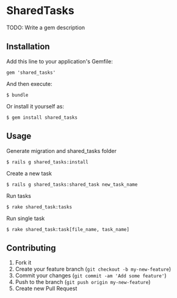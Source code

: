 # SharedTasks

TODO: Write a gem description

## Installation

Add this line to your application's Gemfile:

    gem 'shared_tasks'

And then execute:

    $ bundle

Or install it yourself as:

    $ gem install shared_tasks

## Usage

Generate migration and shared_tasks folder

    $ rails g shared_tasks:install

Create a new task

    $ rails g shared_tasks:shared_task new_task_name

Run tasks

    $ rake shared_task:tasks

Run single task

    $ rake shared_task:task[file_name, task_name]




## Contributing

1. Fork it
2. Create your feature branch (`git checkout -b my-new-feature`)
3. Commit your changes (`git commit -am 'Add some feature'`)
4. Push to the branch (`git push origin my-new-feature`)
5. Create new Pull Request
